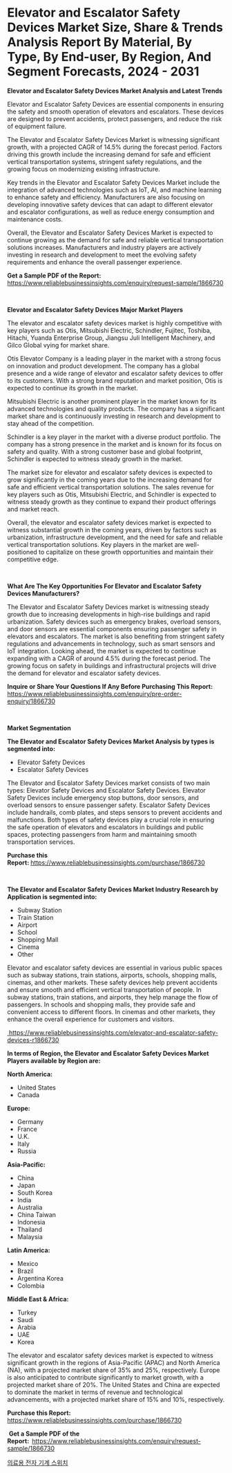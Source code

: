 <p><h1>Elevator and Escalator Safety Devices Market Size, Share & Trends Analysis Report By Material, By Type, By End-user, By Region, And Segment Forecasts, 2024 - 2031</h1></p><p><strong>Elevator and Escalator Safety Devices Market Analysis and Latest Trends</strong></p>
<p><p>Elevator and Escalator Safety Devices are essential components in ensuring the safety and smooth operation of elevators and escalators. These devices are designed to prevent accidents, protect passengers, and reduce the risk of equipment failure.</p><p>The Elevator and Escalator Safety Devices Market is witnessing significant growth, with a projected CAGR of 14.5% during the forecast period. Factors driving this growth include the increasing demand for safe and efficient vertical transportation systems, stringent safety regulations, and the growing focus on modernizing existing infrastructure.</p><p>Key trends in the Elevator and Escalator Safety Devices Market include the integration of advanced technologies such as IoT, AI, and machine learning to enhance safety and efficiency. Manufacturers are also focusing on developing innovative safety devices that can adapt to different elevator and escalator configurations, as well as reduce energy consumption and maintenance costs.</p><p>Overall, the Elevator and Escalator Safety Devices Market is expected to continue growing as the demand for safe and reliable vertical transportation solutions increases. Manufacturers and industry players are actively investing in research and development to meet the evolving safety requirements and enhance the overall passenger experience.</p></p>
<p><strong>Get a Sample PDF of the Report:&nbsp;</strong> <a href="https://www.reliablebusinessinsights.com/enquiry/request-sample/1866730">https://www.reliablebusinessinsights.com/enquiry/request-sample/1866730</a></p>
<p>&nbsp;</p>
<p><strong>Elevator and Escalator Safety Devices Major Market Players</strong></p>
<p><p>The elevator and escalator safety devices market is highly competitive with key players such as Otis, Mitsubishi Electric, Schindler, Fujitec, Toshiba, Hitachi, Yuanda Enterprise Group, Jiangsu Juli Intelligent Machinery, and Gilco Global vying for market share.</p><p>Otis Elevator Company is a leading player in the market with a strong focus on innovation and product development. The company has a global presence and a wide range of elevator and escalator safety devices to offer to its customers. With a strong brand reputation and market position, Otis is expected to continue its growth in the market.</p><p>Mitsubishi Electric is another prominent player in the market known for its advanced technologies and quality products. The company has a significant market share and is continuously investing in research and development to stay ahead of the competition.</p><p>Schindler is a key player in the market with a diverse product portfolio. The company has a strong presence in the market and is known for its focus on safety and quality. With a strong customer base and global footprint, Schindler is expected to witness steady growth in the market.</p><p>The market size for elevator and escalator safety devices is expected to grow significantly in the coming years due to the increasing demand for safe and efficient vertical transportation solutions. The sales revenue for key players such as Otis, Mitsubishi Electric, and Schindler is expected to witness steady growth as they continue to expand their product offerings and market reach.</p><p>Overall, the elevator and escalator safety devices market is expected to witness substantial growth in the coming years, driven by factors such as urbanization, infrastructure development, and the need for safe and reliable vertical transportation solutions. Key players in the market are well-positioned to capitalize on these growth opportunities and maintain their competitive edge.</p></p>
<p>&nbsp;</p>
<p><strong>What Are The Key Opportunities For Elevator and Escalator Safety Devices Manufacturers?</strong></p>
<p><p>The Elevator and Escalator Safety Devices market is witnessing steady growth due to increasing developments in high-rise buildings and rapid urbanization. Safety devices such as emergency brakes, overload sensors, and door sensors are essential components ensuring passenger safety in elevators and escalators. The market is also benefiting from stringent safety regulations and advancements in technology, such as smart sensors and IoT integration. Looking ahead, the market is expected to continue expanding with a CAGR of around 4.5% during the forecast period. The growing focus on safety in buildings and infrastructural projects will drive the demand for elevator and escalator safety devices.</p></p>
<p><strong>Inquire or Share Your Questions If Any Before Purchasing This Report:</strong> <a href="https://www.reliablebusinessinsights.com/enquiry/pre-order-enquiry/1866730">https://www.reliablebusinessinsights.com/enquiry/pre-order-enquiry/1866730</a></p>
<p>&nbsp;</p>
<p><strong>Market Segmentation</strong></p>
<p><strong>The Elevator and Escalator Safety Devices Market Analysis by types is segmented into:</strong></p>
<p><ul><li>Elevator Safety Devices</li><li>Escalator Safety Devices</li></ul></p>
<p><p>The Elevator and Escalator Safety Devices market consists of two main types: Elevator Safety Devices and Escalator Safety Devices. Elevator Safety Devices include emergency stop buttons, door sensors, and overload sensors to ensure passenger safety. Escalator Safety Devices include handrails, comb plates, and steps sensors to prevent accidents and malfunctions. Both types of safety devices play a crucial role in ensuring the safe operation of elevators and escalators in buildings and public spaces, protecting passengers from harm and maintaining smooth transportation services.</p></p>
<p><strong>Purchase this Report:&nbsp;</strong><a href="https://www.reliablebusinessinsights.com/purchase/1866730">https://www.reliablebusinessinsights.com/purchase/1866730</a></p>
<p>&nbsp;</p>
<p><strong>The Elevator and Escalator Safety Devices Market Industry Research by Application is segmented into:</strong></p>
<p><ul><li>Subway Station</li><li>Train Station</li><li>Airport</li><li>School</li><li>Shopping Mall</li><li>Cinema</li><li>Other</li></ul></p>
<p><p>Elevator and escalator safety devices are essential in various public spaces such as subway stations, train stations, airports, schools, shopping malls, cinemas, and other markets. These safety devices help prevent accidents and ensure smooth and efficient vertical transportation of people. In subway stations, train stations, and airports, they help manage the flow of passengers. In schools and shopping malls, they provide safe and convenient access to different floors. In cinemas and other markets, they enhance the overall experience for customers and visitors.</p></p>
<p><a href="https://www.reliablebusinessinsights.com/elevator-and-escalator-safety-devices-r1866730">&nbsp;https://www.reliablebusinessinsights.com/elevator-and-escalator-safety-devices-r1866730</a></p>
<p><strong>In terms of Region, the Elevator and Escalator Safety Devices Market Players available by Region are:</strong></p>
<p>
    <p> <strong> North America: </strong>
        <ul>
            <li>United States</li>
            <li>Canada</li>
        </ul>
        </p> 
    <p> <strong> Europe: </strong>
        <ul>
            <li>Germany</li>
            <li>France</li>
            <li>U.K.</li>
            <li>Italy</li>
            <li>Russia</li>
        </ul>
        </p> 
    <p> <strong> Asia-Pacific: </strong>
        <ul>
            <li>China</li>
            <li>Japan</li>
            <li>South Korea</li>
            <li>India</li>
            <li>Australia</li>
            <li>China Taiwan</li>
            <li>Indonesia</li>
            <li>Thailand</li>
            <li>Malaysia</li>
        </ul>
        </p> 
    <p> <strong> Latin America: </strong>
        <ul>
            <li>Mexico</li>
            <li>Brazil</li>
            <li>Argentina Korea</li>
            <li>Colombia</li>
        </ul>
        </p> 
    <p> <strong> Middle East & Africa: </strong>
        <ul>
            <li>Turkey</li>
            <li>Saudi</li>
            <li>Arabia</li>
            <li>UAE</li>
            <li>Korea</li>
        </ul>
    </p>
    </p>
<p><p>The elevator and escalator safety devices market is expected to witness significant growth in the regions of Asia-Pacific (APAC) and North America (NA), with a projected market share of 35% and 25%, respectively. Europe is also anticipated to contribute significantly to market growth, with a projected market share of 20%. The United States and China are expected to dominate the market in terms of revenue and technological advancements, with a projected market share of 15% and 10%, respectively.</p></p>
<p><strong>Purchase this Report: </strong><a href="https://www.reliablebusinessinsights.com/purchase/1866730">https://www.reliablebusinessinsights.com/purchase/1866730</a></p>
<p>&nbsp;<strong>Get a Sample PDF of the Report:&nbsp;&nbsp;</strong><a href="https://www.reliablebusinessinsights.com/enquiry/request-sample/1866730">https://www.reliablebusinessinsights.com/enquiry/request-sample/1866730</a></p>
<p><strong></strong></p>
<p><p><a href="https://github.com/ahmadrevanz10/Market-Research-Report-List-1/blob/main/6114322177278.md">의료용 전자 기계 스위치</a></p></p>